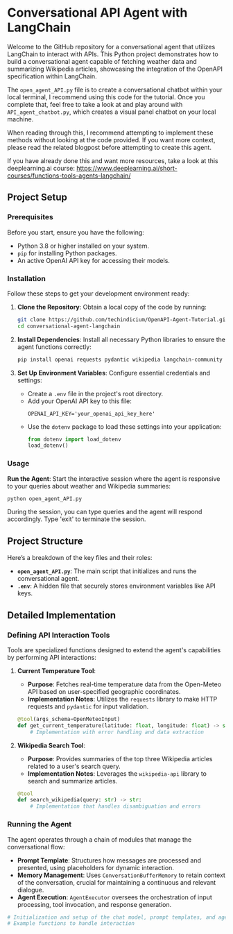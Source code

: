 # Conversational API Agent with LangChain

Welcome to the GitHub repository for a conversational agent that utilizes LangChain to interact with APIs. This Python project demonstrates how to build a conversational agent capable of fetching weather data and summarizing Wikipedia articles, showcasing the integration of the OpenAPI specification within LangChain. 

The `open_agent_API.py` file is to create a conversational chatbot within your local terminal, I recommend using this code for the tutorial. Once you complete that, feel free to take a look at and play around with `API_agent_chatbot.py`, which creates a visual panel chatbot on your local machine.

When reading through this, I recommend attempting to implement these methods without looking at the code provided. If you want more context, please read the related blogpost before attempting to create this agent.

If you have already done this and want more resources, take a look at this deeplearning.ai course: https://www.deeplearning.ai/short-courses/functions-tools-agents-langchain/ 

## Project Setup

### Prerequisites

Before you start, ensure you have the following:
- Python 3.8 or higher installed on your system.
- `pip` for installing Python packages.
- An active OpenAI API key for accessing their models.

### Installation

Follow these steps to get your development environment ready:

1. **Clone the Repository**:
   Obtain a local copy of the code by running:
   ```bash
   git clone https://github.com/techindicium/OpenAPI-Agent-Tutorial.git
   cd conversational-agent-langchain
   ```

2. **Install Dependencies**:
   Install all necessary Python libraries to ensure the agent functions correctly:
   ```bash
   pip install openai requests pydantic wikipedia langchain-community dotenv
   ```

3. **Set Up Environment Variables**:
   Configure essential credentials and settings:
   - Create a `.env` file in the project's root directory.
   - Add your OpenAI API key to this file:
     ```plaintext
     OPENAI_API_KEY='your_openai_api_key_here'
     ```
   - Use the `dotenv` package to load these settings into your application:
     ```python
     from dotenv import load_dotenv
     load_dotenv()
     ```

### Usage

**Run the Agent**:
Start the interactive session where the agent is responsive to your queries about weather and Wikipedia summaries:
```bash
python open_agent_API.py
```
During the session, you can type queries and the agent will respond accordingly. Type 'exit' to terminate the session.

## Project Structure

Here’s a breakdown of the key files and their roles:
- **`open_agent_API.py`**: The main script that initializes and runs the conversational agent.
- **`.env`**: A hidden file that securely stores environment variables like API keys.

## Detailed Implementation

### Defining API Interaction Tools

Tools are specialized functions designed to extend the agent's capabilities by performing API interactions:

1. **Current Temperature Tool**:
   - **Purpose**: Fetches real-time temperature data from the Open-Meteo API based on user-specified geographic coordinates.
   - **Implementation Notes**: Utilizes the `requests` library to make HTTP requests and `pydantic` for input validation.

   ```python
   @tool(args_schema=OpenMeteoInput)
   def get_current_temperature(latitude: float, longitude: float) -> str:
       # Implementation with error handling and data extraction
   ```

2. **Wikipedia Search Tool**:
   - **Purpose**: Provides summaries of the top three Wikipedia articles related to a user's search query.
   - **Implementation Notes**: Leverages the `wikipedia-api` library to search and summarize articles.

   ```python
   @tool
   def search_wikipedia(query: str) -> str:
       # Implementation that handles disambiguation and errors
   ```

### Running the Agent

The agent operates through a chain of modules that manage the conversational flow:
- **Prompt Template**: Structures how messages are processed and presented, using placeholders for dynamic interaction.
- **Memory Management**: Uses `ConversationBufferMemory` to retain context of the conversation, crucial for maintaining a continuous and relevant dialogue.
- **Agent Execution**: `AgentExecutor` oversees the orchestration of input processing, tool invocation, and response generation.

```python
# Initialization and setup of the chat model, prompt templates, and agent chain
# Example functions to handle interaction
```
